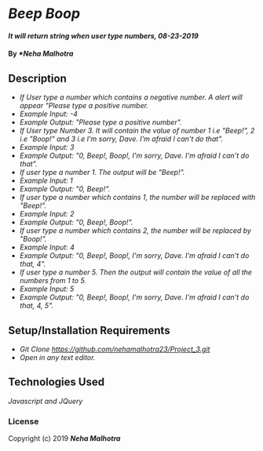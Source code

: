 # _Beep Boop_

#### _It will return string when user type numbers, 08-23-2019_

#### By _**Neha Malhotra*_

## Description
* _If User type a number which contains a negative number. A alert will appear "Please type a positive number._
* _Example Input: -4_
* _Example Output: "Please type a positive number"._
* _If User type Number 3. It will contain the value of number 1 i.e "Beep!", 2 i.e "Boop!" and 3 i.e I'm sorry, Dave. I'm afraid I can't do that"._
* _Example Input: 3_
* _Example Output: "0, Beep!, Boop!, I'm sorry, Dave. I'm afraid I can't do that"._
* _If user type a number 1. The output will be "Beep!"._
* _Example Input: 1_
* _Example Output: "0, Beep!"._
* _If user type a number which contains 1, the number will be replaced with "Beep!"._
* _Example Input: 2_
* _Example Output: "0, Beep!, Boop!"._
* _If user type a number which contains 2, the number will be replaced by "Boop!"._
* _Example Input: 4_
* _Example Output: "0, Beep!, Boop!, I'm sorry, Dave. I'm afraid I can't do that, 4"._
* _If user type a number 5. Then the output will contain the value of all the numbers from 1 to 5._
* _Example Input: 5_
* _Example Output: "0, Beep!, Boop!, I'm sorry, Dave. I'm afraid I can't do that, 4, 5"._

## Setup/Installation Requirements

* _Git Clone https://github.com/nehamalhotra23/Project_3.git_
* _Open in any text editor._

## Technologies Used

_Javascript and JQuery_

### License

Copyright (c) 2019 **_Neha Malhotra_**
